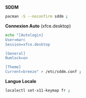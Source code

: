 **SDDM**
```bash
pacman -S --noconfirm sddm ;
```

**Connexion Auto** (xfce.desktop)
```bash
echo "[Autologin]
User=marc
Session=xfce.desktop

[General]
Numlock=on

[Theme]
Current=breeze" > /etc/sddm.conf ;
```

**Langue Locale**
```bash
localectl set-x11-keymap fr ;
```
